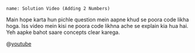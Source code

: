 ```ngMeta
name: Solution Video (Adding 2 Numbers)
```

Main hope karta hun pichle question mein aapne khud se poora code likha hoga. Iss video mein kisi ne poora code likhna ache se explain kia hua hai. Yeh aapke bahot saare concepts clear karega.

@[youtube](ue1atbftoGc)
